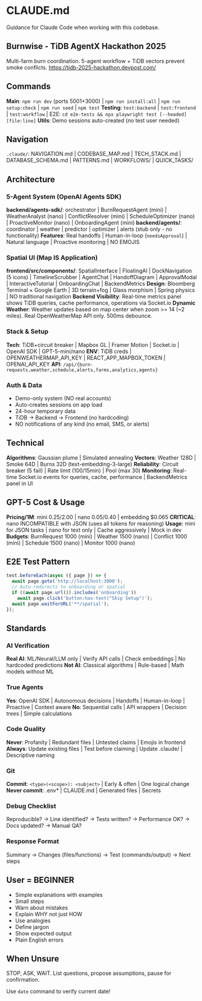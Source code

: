 # CLAUDE.md
Guidance for Claude Code when working with this codebase.

## Burnwise - TiDB AgentX Hackathon 2025
Multi-farm burn coordination. 5-agent workflow + TiDB vectors prevent smoke conflicts. https://tidb-2025-hackathon.devpost.com/

## Commands
**Main**: `npm run dev` (ports 5001+3000) | `npm run install:all` | `npm run setup:check` | `npm run seed` | `npm test`
**Testing**: `test:backend` | `test:frontend` | `test:workflow` | E2E: `cd e2e-tests && npx playwright test [--headed] [file:line]`
**Utils**: Demo sessions auto-created (no test user needed)

## Navigation
`.claude/`: NAVIGATION.md | CODEBASE_MAP.md | TECH_STACK.md | DATABASE_SCHEMA.md | PATTERNS.md | WORKFLOWS/ | QUICK_TASKS/

## Architecture

### 5-Agent System (OpenAI Agents SDK)
**backend/agents-sdk/**: orchestrator | BurnRequestAgent (mini) | WeatherAnalyst (nano) | ConflictResolver (mini) | ScheduleOptimizer (nano) | ProactiveMonitor (nano) | OnboardingAgent (mini)
**backend/agents/**: coordinator | weather | predictor | optimizer | alerts (stub only - no functionality)
**Features**: Real handoffs | Human-in-loop (`needsApproval`) | Natural language | Proactive monitoring | NO EMOJIS

### Spatial UI (Map IS Application)
**frontend/src/components/**: SpatialInterface | FloatingAI | DockNavigation (5 icons) | TimelineScrubber | AgentChat | HandoffDiagram | ApprovalModal | InteractiveTutorial | OnboardingChat | BackendMetrics
**Design**: Bloomberg Terminal × Google Earth | 3D terrain+fog | Glass morphism | Spring physics | NO traditional navigation
**Backend Visibility**: Real-time metrics panel shows TiDB queries, cache performance, operations via Socket.io
**Dynamic Weather**: Weather updates based on map center when zoom >= 14 (~2 miles). Real OpenWeatherMap API only. 500ms debounce.

### Stack & Setup
**Tech**: TiDB+circuit breaker | Mapbox GL | Framer Motion | Socket.io | OpenAI SDK | GPT-5-mini/nano
**ENV**: TiDB creds | OPENWEATHERMAP_API_KEY | REACT_APP_MAPBOX_TOKEN | OPENAI_API_KEY
**API**: `/api/{burn-requests,weather,schedule,alerts,farms,analytics,agents}`

### Auth & Data
- Demo-only system (NO real accounts)
- Auto-creates sessions on app load
- 24-hour temporary data
- TiDB → Backend → Frontend (no hardcoding)
- NO notifications of any kind (no email, SMS, or alerts)

## Technical
**Algorithms**: Gaussian plume | Simulated annealing
**Vectors**: Weather 128D | Smoke 64D | Burns 32D (text-embedding-3-large)
**Reliability**: Circuit breaker (5 fail) | Rate limit (100/15min) | Pool (max 30)
**Monitoring**: Real-time Socket.io events for queries, cache, performance | BackendMetrics panel in UI

## GPT-5 Cost & Usage
**Pricing/1M**: mini $0.25/$2.00 | nano $0.05/$0.40 | embedding $0.065
**CRITICAL**: nano INCOMPATIBLE with JSON (uses all tokens for reasoning)
**Usage**: mini for JSON tasks | nano for text only | Cache aggressively | Mock in dev
**Budgets**: BurnRequest 1000 (mini) | Weather 1500 (nano) | Conflict 1000 (mini) | Schedule 1500 (nano) | Monitor 1000 (nano)

## E2E Test Pattern
```javascript
test.beforeEach(async ({ page }) => {
  await page.goto('http://localhost:3000');
  // Auto-redirects to onboarding or spatial
  if ((await page.url()).includes('onboarding'))
    await page.click('button:has-text("Skip Setup")');
  await page.waitForURL('**/spatial');
});
```

## Standards

### AI Verification
**Real AI**: ML/Neural/LLM only | Verify API calls | Check embeddings | No hardcoded predictions
**Not AI**: Classical algorithms | Rule-based | Math models without ML

### True Agents
**Yes**: OpenAI SDK | Autonomous decisions | Handoffs | Human-in-loop | Proactive | Context aware
**No**: Sequential calls | API wrappers | Decision trees | Simple calculations

### Code Quality
**Never**: Profanity | Redundant files | Untested claims | Emojis in frontend
**Always**: Update existing files | Test before claiming | Update .claude/ | Descriptive naming

### Git
**Commit**: `<type>(<scope>): <subject>` | Early & often | One logical change
**Never commit**: .env* | CLAUDE.md | Generated files | Secrets

### Debug Checklist
Reproducible? → Line identified? → Tests written? → Performance OK? → Docs updated? → Manual QA?

### Response Format
Summary → Changes (files/functions) → Test (commands/output) → Next steps

## User = BEGINNER
- Simple explanations with examples
- Small steps
- Warn about mistakes
- Explain WHY not just HOW
- Use analogies
- Define jargon
- Show expected output
- Plain English errors

## When Unsure
STOP, ASK, WAIT. List questions, propose assumptions, pause for confirmation.

Use `date` command to verify current date!
